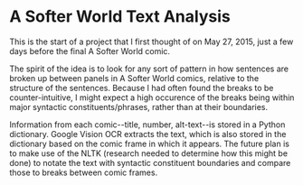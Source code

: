 # A Softer World Text Analysis

This is the start of a project that I first thought of on May 27, 2015, just a few days before the final A Softer World comic.

The spirit of the idea is to look for any sort of pattern in how sentences are broken up between panels in A Softer World comics, relative to the structure of the sentences. Because I had often found the breaks to be counter-intuitive, I might expect a high occurence of the breaks being within major syntactic constituents/phrases, rather than at their boundaries.

Information from each comic--title, number, alt-text--is stored in a Python dictionary. Google Vision OCR extracts the text, which is also stored in the dictionary based on the comic frame in which it appears. The future plan is to make use of the NLTK (research needed to determine how this might be done) to notate the text with syntactic constituent boundaries and compare those to breaks between comic frames.
